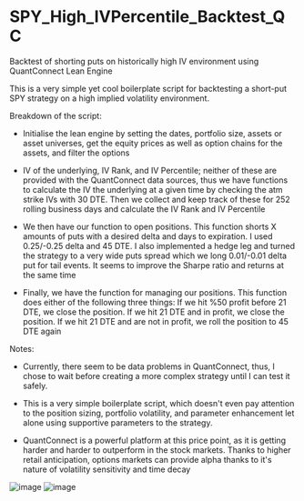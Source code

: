 # SPY_High_IVPercentile_Backtest_QC
Backtest of shorting puts on historically high IV environment using QuantConnect Lean Engine

This is a very simple yet cool boilerplate script for backtesting a short-put SPY strategy on a high implied volatility environment. 

Breakdown of the script:

- Initialise the lean engine by setting the dates, portfolio size, assets or asset universes, get the equity prices as well as option chains for the assets, and filter the options

- IV of the underlying, IV Rank, and IV Percentile; neither of these are provided with the QuantConnect data sources, thus we have functions to calculate the IV the underlying at a given time by checking the atm strike IVs with 30 DTE. Then we collect and keep track of these for 252 rolling business days and calculate the IV Rank and IV Percentile

- We then have our function to open positions. This function shorts X amounts of puts with a desired delta and days to expiration. I used 0.25/-0.25 delta and 45 DTE. I also implemented a hedge leg and turned the strategy to a very wide puts spread which we long 0.01/-0.01 delta put for tail events. It seems to improve the Sharpe ratio and returns at the same time

- Finally, we have the function for managing our positions. This function does either of the following three things: If we hit %50 profit before 21 DTE, we close the position. If we hit 21 DTE and in profit, we close the position. If we hit 21 DTE and are not in profit, we roll the position to 45 DTE again


Notes:

- Currently, there seem to be data problems in QuantConnect, thus, I chose to wait before creating a more complex strategy until I can test it safely.
 
- This is a very simple boilerplate script, which doesn't even pay attention to the position sizing, portfolio volatility, and parameter enhancement let alone using supportive parameters to the strategy.

- QuantConnect is a powerful platform at this price point, as it is getting harder and harder to outperform in the stock markets. Thanks to higher retail anticipation, options markets can provide alpha thanks to it's nature of volatility sensitivity and time decay

![image](https://github.com/IBatuu/SPY_High_IVPercentile_Backtest_QC/assets/78052559/e13f09c8-2185-487e-b0d2-16402b10a0a9)
![image](https://github.com/IBatuu/SPY_High_IVPercentile_Backtest_QC/assets/78052559/cc1f57d3-2eca-40f4-8174-bb3ff8ead0b6)
